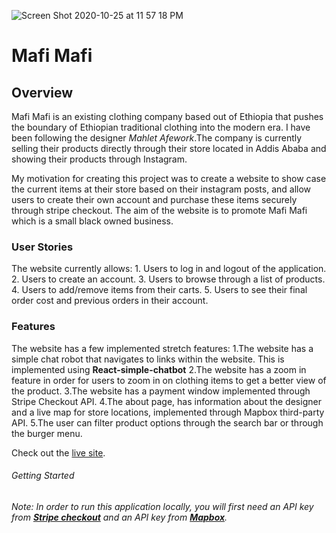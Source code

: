 ![Screen Shot 2020-10-25 at 11 57 18 PM](https://user-images.githubusercontent.com/57603757/129078238-0dfc3226-a108-4db6-9c09-c6d9c1e1a2ba.png)

<h1>Mafi Mafi</h1>

<h2>Overview</h2>
Mafi Mafi is an existing clothing company based out of Ethiopia that pushes the boundary of Ethiopian traditional clothing into the modern era. I have been following the designer <em>Mahlet Afework</em>.The company is currently selling their products directly through their store located in Addis Ababa and showing their products through Instagram.

My motivation for creating this project was to create a website to show case the current items at their store based on their instagram posts, and allow users to create their own account and purchase these items securely through stripe checkout. The aim of the website is to promote Mafi Mafi which is a small black owned business. 


<h3>User Stories</h3>
The website currently allows:
1. Users to log in and logout of the application.
2. Users to create an account.
3. Users to browse through a list of products.
4. Users to add/remove items from their carts.
5. Users to see their final order cost and previous orders in their account.


<h3>Features</h3>
The website has a few implemented stretch features:
1.The website has a simple chat robot that navigates to links within the website. This is implemented using <b>React-simple-chatbot</b>
2.The website has a zoom in feature in order for users to zoom in on clothing items to get a better view of the product.
3.The website has a payment window implemented through Stripe Checkout API.
4.The about page, has information about the designer and a live map for store locations, implemented through Mapbox third-party API.
5.The user can filter product options through the search bar or through the burger menu.

Check out the <a href="https://mafi-mafi.herokuapp.com/">live site</a>. 

<h6>Getting Started<h6>
Note: In order to run this application locally, you will first need an API key from <a href="https://stripe.com/docs/payments/checkout"><b>Stripe checkout</b></a> and an API key from <a href="https://docs.mapbox.com/help/getting-started/access-tokens/"><b>Mapbox</b></a>.


